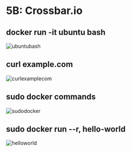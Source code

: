 # 5B: Crossbar.io

## docker run -it ubuntu bash
![ubuntubash](https://user-images.githubusercontent.com/65480784/169724309-4be8b71a-b968-4675-bc6d-08ad21c4f47f.PNG)

## curl example.com
![curlexamplecom](https://user-images.githubusercontent.com/65480784/169724329-5b4c69ac-0493-4852-905a-3e4eb5efe509.PNG)

## sudo docker commands
![sudodocker](https://user-images.githubusercontent.com/65480784/169724347-2ca6eb08-1528-469b-acd8-625590b696f0.PNG)

## sudo docker run --r, hello-world
![helloworld](https://user-images.githubusercontent.com/65480784/169724418-bda6fe1e-0ff3-4395-b7d0-2193d04dd97b.PNG)

